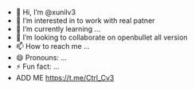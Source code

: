- 👋 Hi, I’m @xunilv3
- 👀 I’m interested in to work with real patner
- 🌱 I’m currently learning ...
- 💞️ I’m looking to collaborate on openbullet all version
- 📫 How to reach me ...
- 😄 Pronouns: ...
- ⚡ Fun fact: ...
- ADD ME https://t.me/Ctrl_Cv3

<!---
xunilv3/xunilv3 is a ✨ special ✨ repository because its `README.md` (this file) appears on your GitHub profile.
You can click the Preview link to take a look at your changes.
--->
